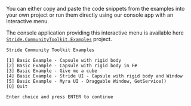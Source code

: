 You can either copy and paste the code snippets from the examples into your own project or run them directly using our console app with an interactive menu.

The console application providing this interactive menu is available here [`Stride.CommunityToolkit.Examples`](https://github.com/stride3d/stride-community-toolkit/tree/main/src/Stride.CommunityToolkit.Examples) project.


```plaintext
Stride Community Toolkit Examples

[1] Basic Example - Capsule with rigid body
[2] Basic Example - Capsule with rigid body in F#
[3] Basic Example - Give me a cube
[4] Basic Example - Stride UI - Capsule with rigid body and Window
[5] Basic Example - Myra UI - Draggable Window, GetService()
[Q] Quit

Enter choice and press ENTER to continue
```